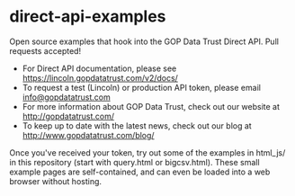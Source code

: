direct-api-examples
===================

Open source examples that hook into the GOP Data Trust Direct API. Pull requests accepted!

* For Direct API documentation, please see https://lincoln.gopdatatrust.com/v2/docs/
* To request a test (Lincoln) or production API token, please email info@gopdatatrust.com
* For more information about GOP Data Trust, check out our website at http://gopdatatrust.com/
* To keep up to date with the latest news, check out our blog at http://www.gopdatatrust.com/blog/

Once you've received your token, try out some of the examples in html_js/ in this repository (start with query.html or bigcsv.html). These small example pages are self-contained, and can even be loaded into a web browser without hosting. 

